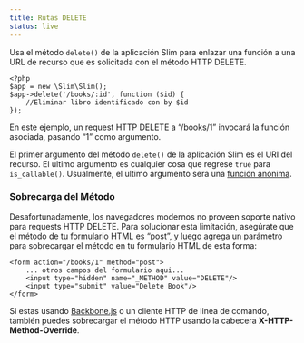 ```yaml
---
title: Rutas DELETE
status: live
---
```


Usa el método `delete()` de la aplicación Slim para enlazar una función a una URL de recurso 
que es solicitada con el método HTTP DELETE.

    <?php
    $app = new \Slim\Slim();
    $app->delete('/books/:id', function ($id) {
        //Eliminar libro identificado con by $id
    });

En este ejemplo, un request HTTP DELETE a “/books/1” invocará la función asociada, pasando “1” como 
argumento.

El primer argumento del método `delete()` de la aplicación Slim es el URI del recurso. El ultimo argumento es 
cualquier cosa que regrese `true` para `is_callable()`. Usualmente, el ultimo argumento sera una 
[función anónima][anon-func].

### Sobrecarga del Método

Desafortunadamente, los navegadores modernos no proveen soporte nativo para requests HTTP DELETE. Para 
solucionar esta limitación, asegúrate que el método de tu formulario HTML es “post”, y luego agrega 
un parámetro para sobrecargar el método en tu formulario HTML de esta forma:

    <form action="/books/1" method="post">
        ... otros campos del formulario aqui...
        <input type="hidden" name="_METHOD" value="DELETE"/>
        <input type="submit" value="Delete Book"/>
    </form>

Si estas usando [Backbone.js][backbone] o un cliente HTTP de linea de comando, también puedes sobrecargar 
el método HTTP usando la cabecera **X-HTTP-Method-Override**.

[anon-func]: http://php.net/manual/es/functions.anonymous.php
[backbone]: http://documentcloud.github.com/backbone/
